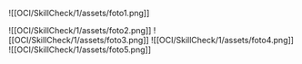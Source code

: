 ![[OCI/SkillCheck/1/assets/foto1.png]]

![[OCI/SkillCheck/1/assets/foto2.png]]
![[OCI/SkillCheck/1/assets/foto3.png]]
![[OCI/SkillCheck/1/assets/foto4.png]]
![[OCI/SkillCheck/1/assets/foto5.png]]